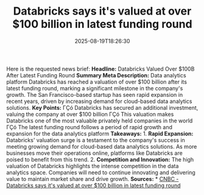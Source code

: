 ﻿---
title: "Databricks says it's valued at over $100 billion in latest funding round"
date: "2025-08-19T18:26:30"
category: "Markets"
summary: ""
slug: "databricks says its valued at over 100 billion in latest fun"
source_urls:
  - "https://www.cnbc.com/2025/08/19/databricks-valuation-over-100-billion.html"
seo:
  title: "Databricks says it's valued at over $100 billion in latest funding round | Hash n Hedge"
  description: ""
  keywords: ["news", "markets", "brief"]
---
Here is the requested news brief:  **Headline:** Databricks Valued Over $100B After Latest Funding Round  **Summary Meta Description:** Data analytics platform Databricks has reached a valuation of over $100 billion after its latest funding round, marking a significant milestone in the company's growth. The San Francisco-based startup has seen rapid expansion in recent years, driven by increasing demand for cloud-based data analytics solutions.  **Key Points:**  ΓÇó Databricks has secured an additional investment, valuing the company at over $100 billion ΓÇó This valuation makes Databricks one of the most valuable privately held companies in the world ΓÇó The latest funding round follows a period of rapid growth and expansion for the data analytics platform  **Takeaways:**  1. **Rapid Expansion:** Databricks' valuation surge is a testament to the company's success in meeting growing demand for cloud-based data analytics solutions. As more businesses move their operations online, platforms like Databricks are poised to benefit from this trend. 2. **Competition and Innovation:** The high valuation of Databricks highlights the intense competition in the data analytics space. Companies will need to continue innovating and delivering value to maintain market share and drive growth.  **Sources:**  * [CNBC - Databricks says it's valued at over $100 billion in latest funding round](https://www.cnbc.com/2025/08/19/databricks-valuation-over-100-billion.html) 
